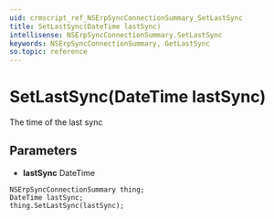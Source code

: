 ```yaml
---
uid: crmscript_ref_NSErpSyncConnectionSummary_SetLastSync
title: SetLastSync(DateTime lastSync)
intellisense: NSErpSyncConnectionSummary.SetLastSync
keywords: NSErpSyncConnectionSummary, GetLastSync
so.topic: reference
---
```


# SetLastSync(DateTime lastSync)

The time of the last sync

## Parameters

* **lastSync** DateTime

```crmscript
NSErpSyncConnectionSummary thing;
DateTime lastSync;
thing.SetLastSync(lastSync);
```

